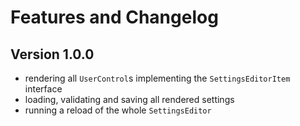 # Features and Changelog

## Version 1.0.0

- rendering all `UserControl`s implementing the `SettingsEditorItem` interface
- loading, validating and saving all rendered settings
- running a reload of the whole `SettingsEditor`
